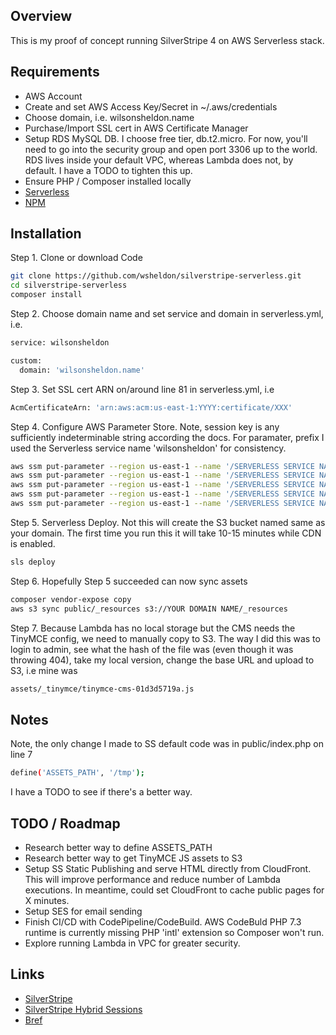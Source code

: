 ## Overview

This is my proof of concept running SilverStripe 4 on AWS Serverless stack.  

## Requirements ##

* AWS Account
* Create and set AWS Access Key/Secret in ~/.aws/credentials
* Choose domain, i.e. wilsonsheldon.name
* Purchase/Import SSL cert in AWS Certificate Manager
* Setup RDS MySQL DB.  I choose free tier, db.t2.micro.  For now, you'll need to go into the security group and open port 3306 up to the world.  RDS lives inside your default VPC, whereas Lambda does not, by default.  I have a TODO to tighten this up.
* Ensure PHP / Composer installed locally
* [Serverless](https://serverless.com)
* [NPM](https://www.npmjs.com/get-npm)

## Installation ##

Step 1. Clone or download Code
```sh
git clone https://github.com/wsheldon/silverstripe-serverless.git
cd silverstripe-serverless
composer install
```

Step 2.  Choose domain name and set service and domain in serverless.yml, i.e.
```sh
service: wilsonsheldon

custom:
  domain: 'wilsonsheldon.name'
```

Step 3.  Set SSL cert ARN on/around line 81 in serverless.yml, i.e
```sh
AcmCertificateArn: 'arn:aws:acm:us-east-1:YYYY:certificate/XXX'
```

Step 4. Configure AWS Parameter Store.  Note, session key is any sufficiently indeterminable string according the docs.  For paramater, prefix I used the Serverless service name 'wilsonsheldon' for consistency.
```sh
aws ssm put-parameter --region us-east-1 --name '/SERVERLESS SERVICE NAME/ss_session_key'  --type String --value '##########';
aws ssm put-parameter --region us-east-1 --name '/SERVERLESS SERVICE NAME/ss_database_name'  --type String --value '##########';
aws ssm put-parameter --region us-east-1 --name '/SERVERLESS SERVICE NAME/ss_database_password'  --type String --value '##########';
aws ssm put-parameter --region us-east-1 --name '/SERVERLESS SERVICE NAME/ss_database_server'  --type String --value '##########';
aws ssm put-parameter --region us-east-1 --name '/SERVERLESS SERVICE NAME/ss_database_username'  --type String --value '##########';
```

Step 5. Serverless Deploy.  Not this will create the S3 bucket named same as your domain.  The first time you run this it will take 10-15 minutes while CDN is enabled.  
```sh
sls deploy
```

Step 6.  Hopefully Step 5 succeeded can now sync assets
```sh
composer vendor-expose copy
aws s3 sync public/_resources s3://YOUR DOMAIN NAME/_resources
```

Step 7.  Because Lambda has no local storage but the CMS needs the TinyMCE config, we need to manually copy to S3.  The way I did this was to login to admin, see what the hash of the file was (even though it was throwing 404), take my local version, change the base URL and upload to S3, i.e mine was
```sh
assets/_tinymce/tinymce-cms-01d3d5719a.js
```

## Notes ##
Note, the only change I made to SS default code was in public/index.php on line 7
```sh
define('ASSETS_PATH', '/tmp');
```

I have a TODO to see if there's a better way.

## TODO / Roadmap ##

* Research better way to define ASSETS_PATH
* Research better way to get TinyMCE JS assets to S3
* Setup SS Static Publishing and serve HTML directly from CloudFront.  This will improve performance and reduce number of Lambda executions.  In meantime, could set CloudFront to cache public pages for X minutes.
* Setup SES for email sending
* Finish CI/CD with CodePipeline/CodeBuild.  AWS CodeBuld PHP 7.3 runtime is currently missing PHP 'intl' extension so Composer won't run.
* Explore running Lambda in VPC for greater security.

## Links ##

 * [SilverStripe](https://www.silverstripe.org)
 * [SilverStripe Hybrid Sessions](https://github.com/silverstripe/silverstripe-hybridsessions)
 * [Bref](https://bref.sh)
